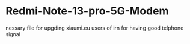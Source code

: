 # Redmi-Note-13-pro-5G-Modem
nessary file for upgding xiaumi.eu users of irn for having good telphone signal
